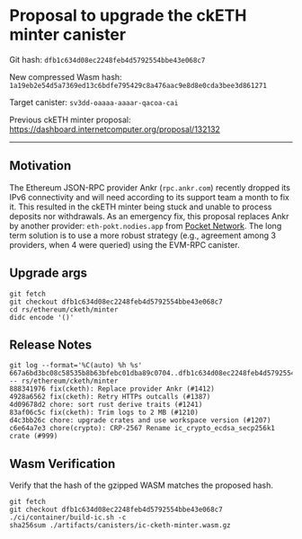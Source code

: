 # Proposal to upgrade the ckETH minter canister

Git hash: `dfb1c634d08ec2248feb4d5792554bbe43e068c7`

New compressed Wasm hash: `1a19eb2e54d5a7369ed13c6bdfe795429c8a476aac9e8d8e0cda3bee3d861271`

Target canister: `sv3dd-oaaaa-aaaar-qacoa-cai`

Previous ckETH minter proposal: https://dashboard.internetcomputer.org/proposal/132132

---

## Motivation
The Ethereum JSON-RPC provider Ankr (`rpc.ankr.com`) recently dropped its IPv6 connectivity and will need according to its support team a month to fix it.
This resulted in the ckETH minter being stuck and unable to process deposits nor withdrawals.
As an emergency fix, this proposal replaces Ankr by another provider: `eth-pokt.nodies.app` from [Pocket Network](https://www.pokt.network/).
The long term solution is to use a more robust strategy (e.g., agreement among 3 providers, when 4 were queried) using the EVM-RPC canister.


## Upgrade args

```
git fetch
git checkout dfb1c634d08ec2248feb4d5792554bbe43e068c7
cd rs/ethereum/cketh/minter
didc encode '()'
```

## Release Notes

```
git log --format='%C(auto) %h %s' 667a6bd3bc08c58535b8b63bfebc01dba89c0704..dfb1c634d08ec2248feb4d5792554bbe43e068c7 -- rs/ethereum/cketh/minter
888341976 fix(cketh): Replace provider Ankr (#1412)
4928a6562 fix(cketh): Retry HTTPs outcalls (#1387)
4d09678d2 chore: sort rust derive traits (#1241)
83af06c5c fix(cketh): Trim logs to 2 MB (#1210)
d4c3bb26c chore: upgrade crates and use workspace version (#1207)
c6e64a7e3 chore(crypto): CRP-2567 Rename ic_crypto_ecdsa_secp256k1 crate (#999)
 ```

## Wasm Verification

Verify that the hash of the gzipped WASM matches the proposed hash.

```
git fetch
git checkout dfb1c634d08ec2248feb4d5792554bbe43e068c7
./ci/container/build-ic.sh -c
sha256sum ./artifacts/canisters/ic-cketh-minter.wasm.gz
```
